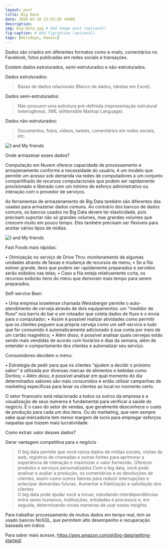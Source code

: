 ```yaml
---
layout: post
title: Big Data
date: 2020-02-18 13:32:20 +0300
description: 
img: big-data.jpg # Add image post (optional)
fig-caption: # Add figcaption (optional)
tags: [Holidays, Hawaii]
---
```

Dados são criados em diferentes formatos  como e-mails, comentários no Facebook, fotos publicadas em redes sociais e transações.

Existem dados estruturados, semi-estruturados e não-estruturados.

Dados estruturados:

> Bases de dados relacionais (Banco de dados, tabelas em Excel).

Dados semi-estruturados:

>Não possuem uma estrutura pré-definida (representação estrutural heterogênea).
XML (eXtensible Markup Language).
    
Dados não-estruturados:

>Documentos, fotos, vídeos, tweets, comentários em redes sociais, etc.
 
![I and My friends]({{site.baseurl}}/assets/img/noname.png)

Onde armazenar esses dados?

Computação em Nuvem oferece capacidade de processamento e armazenamento conforme a necessidade do usuário, é um modelo que permite um acesso sob demanda via redes de computadores a um conjunto compartilhado de recursos computacionais que podem ser rapidamente provisionado e liberado com um mínimo de esforço administrativo ou interação com o provedor de serviços.

As ferramentas de armazenamento de Big Data também são diferentes das usadas para armazenar dados comuns. Ao contrário dos bancos de dados comuns, os bancos usados no Big Data devem ter elasticidade, pois precisam suportar não só grandes volumes, mas grandes volumes que crescem muito em pouco tempo. Eles também precisam ser flexíveis para aceitar vários tipos de mídias.

![I and My friends]({{site.baseurl}}/assets/img/dia.jpg)

Fast Foods mais rápidas: 

• Otimização no serviço de Drive Thru: monitoramento de algumas unidades através de faixas e mudança de recursos de menu; 
• Se a fila estiver grande, itens que podem ser rapidamente preparados e servidos serão exibidos nas telas; 
• Caso a fila esteja relativamente curta, os recursos exibirão itens do menu que demoram mais tempo para serem preparados.


Self-service Beer: 

• Uma empresa israelense chamada Weissberger permite o auto-atendimento de cerveja através de dois equipamentos: um “medidor de fluxo” nos barris do bar e um roteador que coleta dados de fluxo e o envia para o computador; 
• Assim é possível realizar atividades como permitir que os clientes peguem sua própria cerveja como um self-service e tudo que for consumido é automaticamente adicionado à sua conta por meio de um cartão magnético; 
• Além disso, é possível analisar quais cervejas estão sendo mais vendidas de acordo com horários e dias da semana, além de entender o comportamento dos clientes e automatizar seu serviço.

Consumidores decidem o menu: 

• Estratégia de pedir para que os clientes “ajudem a decidir o próximo sabor” é utilizada por diversas marcas de alimentos e bebidas como Doritos; 
• Além disso, é possível analisar em qual momento do dia determinados sabores são mais consumidos e então utilizar campanhas de marketing específicas para levar os clientes ao local no momento certo.


O setor financeiro está relacionado a todos os outros da empresa e a visualização de seus números é fundamental para verificar a saúde do negócio. É o caso do setor de vendas, que geralmente desconhece o custo de produção para cada um dos itens. Ou do marketing, que nem sempre sabe qual mercadoria tem menor margem de lucro para empregar esforços naquelas que trazem mais lucratividade.


Como extrair valor desses dados?

Gerar vantagem competitiva para o negócio
>O big data permite que você reúna dados de mídias sociais, visitas da web, registros de chamadas e outras fontes para aprimorar a experiência de interação e maximizar o valor fornecido. 
Oferecer produtos e serviços personalizados	
>Com o big data, você pode analisar e avaliar a produção, os comentários e as devoluções de clientes, assim como outros fatores para reduzir interrupções e antecipar demandas futuras. 
Aumentar a fidelização e satisfação dos clientes	
>O big data pode ajudar você a inovar, estudando interdependências entre seres humanos, instituições, entidades e processos e, em seguida, determinando novas maneiras de usar esses insights. 

Para trabalhar processamento de muitos dados em tempo real, tem se usado bancos NoSQL, que permitem alto desempenho e recuperação baseada em índice.

Para saber mais acesse, https://aws.amazon.com/pt/big-data/getting-started/.
